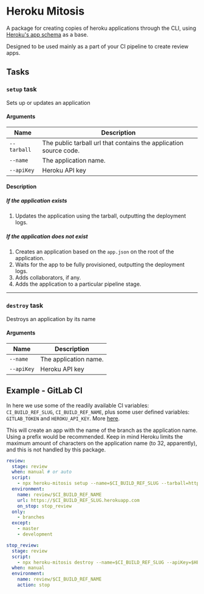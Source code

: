 # Heroku Mitosis
A package for creating copies of heroku applications through the CLI, using [Heroku's app schema](https://devcenter.heroku.com/articles/app-json-schema) as a base. 

Designed to be used mainly as a part of your CI pipeline to create review apps.


## Tasks

### `setup` task
Sets up or updates an application

#### Arguments 

| Name       | Description                                                       |
| ---------- | ----------------------------------------------------------------- |
| `--tarball`| The public tarball url that contains the application source code. |
| `--name`   | The application name.                                             |
| `--apiKey` | Heroku API key                                                    |

#### Description

##### If the application exists
1. Updates the application using the tarball, outputting the deployment logs.

##### If the application does not exist
1. Creates an application based on the `app.json` on the root of the application.
2. Waits for the app to be fully provisioned, outputting the deployment logs.
3. Adds collaborators, if any.
4. Adds the application to a particular pipeline stage.

---

### `destroy` task
Destroys an application by its name

#### Arguments 

| Name       | Description           |
| ---------- | --------------------- |
| `--name`   | The application name. |
| `--apiKey` | Heroku API key        |


## Example - GitLab CI

In here we use some of the readily available CI variables: `CI_BUILD_REF_SLUG`, `CI_BUILD_REF_NAME`, plus some user defined
 variables: `GITLAB_TOKEN` and `HEROKU_API_KEY`. More [here](https://docs.gitlab.com/ee/ci/review_apps/).

 This will create an app with the name of the branch as the application name. Using a prefix would be recommended. Keep in mind Heroku limits the maximum amount of characters on the application name (to 32, apparently), and this is not handled by this package.


```yaml
review:
  stage: review
  when: manual # or auto
  script:
    - npx heroku-mitosis setup --name=$CI_BUILD_REF_SLUG --tarball=https://gitlab.com/namespace/project/repository/$CI_BUILD_REF_SLUG/archive.tar?private_token=$GITLAB_TOKEN --apiKey=$HEROKU_API_KEY
  environment:
    name: review/$CI_BUILD_REF_NAME
    url: https://$CI_BUILD_REF_SLUG.herokuapp.com
    on_stop: stop_review
  only:
    - branches
  except:
    - master
    - development

stop_review:
  stage: review
  script:
    - npx heroku-mitosis destroy --name=$CI_BUILD_REF_SLUG --apiKey=$HEROKU_API_KEY
  when: manual
  environment:
    name: review/$CI_BUILD_REF_NAME
    action: stop


```